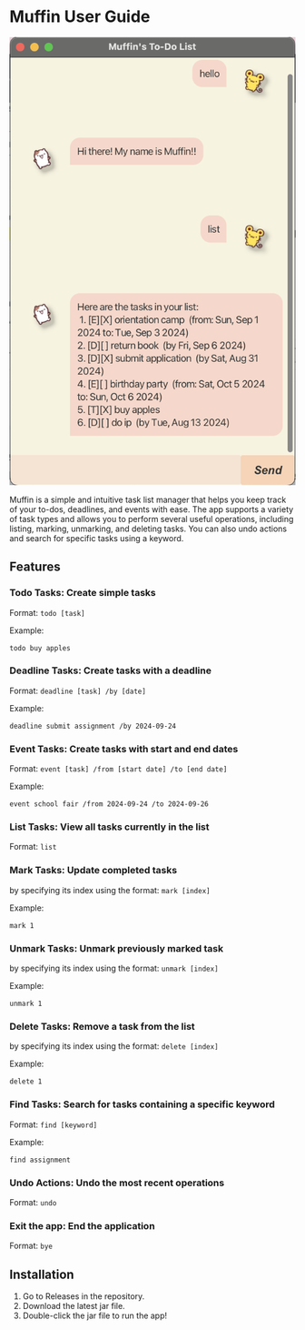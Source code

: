 # Muffin User Guide

![Screenshot of product Ui.](Ui.png)

Muffin is a simple and intuitive task list manager that helps you keep track of your to-dos, deadlines, and events with 
ease. The app supports a variety of task types and allows you to perform several useful operations, including listing, 
marking, unmarking, and deleting tasks. You can also undo actions and search for specific tasks using a keyword.

## Features

### Todo Tasks: Create simple tasks 
Format: `todo [task]`

Example:
```
todo buy apples
```

### Deadline Tasks: Create tasks with a deadline
Format: `deadline [task] /by [date]`

Example:
```
deadline submit assignment /by 2024-09-24
```

### Event Tasks: Create tasks with start and end dates
Format: `event [task] /from [start date] /to [end date]`

Example:
```
event school fair /from 2024-09-24 /to 2024-09-26
```

### List Tasks: View all tasks currently in the list 
Format: `list`

### Mark Tasks: Update completed tasks
by specifying its index using the format: `mark [index]`

Example:
```
mark 1
```

### Unmark Tasks: Unmark previously marked task
by specifying its index using the format: `unmark [index]`

Example:
```
unmark 1
```

### Delete Tasks: Remove a task from the list
by specifying its index using the format: `delete [index]`

Example:
```
delete 1
```

### Find Tasks: Search for tasks containing a specific keyword
Format: `find [keyword]`

Example:
```
find assignment
```

### Undo Actions: Undo the most recent operations
Format: `undo`

### Exit the app: End the application 
Format: `bye`

## Installation
1. Go to Releases in the repository.
2. Download the latest jar file. 
3. Double-click the jar file to run the app!